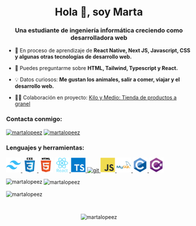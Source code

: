 <h1 align="center">Hola 👋, soy Marta</h1>
<h3 align="center">Una estudiante de ingeniería informática creciendo como desarrolladora web</h3>

- 🌱 En proceso de aprendizaje de **React Native, Next JS, Javascript, CSS y algunas otras tecnologías de desarrollo web.**

- 💬 Puedes preguntarme sobre **HTML, Tailwind, Typescript y React.**

- 💡 Datos curiosos: **Me gustan los animales, salir a comer, viajar y el desarrollo web.**

- 👩‍💻 Colaboración en proyecto: <a href="https://kilo-y-medio.vercel.app/">Kilo y Medio: Tienda de productos a granel</a>

<h3 align="left">Contacta conmigo:</h3>
<p align="left">
<a href="https://twitter.com/maartalz" target="blank"><img align="center" src="https://raw.githubusercontent.com/rahuldkjain/github-profile-readme-generator/master/src/images/icons/Social/twitter.svg" alt="martalopeez" height="30" width="40" /></a>
<a href="https://instagram.com/maartalz" target="blank"><img align="center" src="https://raw.githubusercontent.com/rahuldkjain/github-profile-readme-generator/master/src/images/icons/Social/instagram.svg" alt="martalopeez" height="30" width="40" /></a>
</p>

<h3 align="left">Lenguajes y herramientas:</h3>
<p align="left"> <a href="https://tailwindcss.com/" target="_blank"> <img src="https://raw.githubusercontent.com/devicons/devicon/master/icons/tailwindcss/tailwindcss-plain.svg" alt="tailwindcss" width="40" height="40"/> </a> <a href="https://desarrolloweb.com/manuales/css3.html" target="_blank"> <img src="https://raw.githubusercontent.com/devicons/devicon/master/icons/css3/css3-original-wordmark.svg" alt="css3" width="40" height="40"/> </a> <a href="https://lenguajehtml.com/html/" target="_blank"> <img src="https://raw.githubusercontent.com/devicons/devicon/master/icons/html5/html5-original-wordmark.svg" alt="html5" width="40" height="40"/></a> <a href="https://reactjs.org/" target="_blank"> <img src="https://raw.githubusercontent.com/devicons/devicon/master/icons/react/react-original-wordmark.svg" alt="react" width="40" height="40"/> </a> <a href="https://www.typescriptlang.org/" target="_blank"> <img src="https://raw.githubusercontent.com/devicons/devicon/master/icons/typescript/typescript-original.svg" alt="typescript" width="40" height="40"/> <a href="https://git-scm.com/" target="_blank"> <img src="https://www.vectorlogo.zone/logos/git-scm/git-scm-icon.svg" alt="git" width="40" height="40"/> </a> <a href="https://developer.mozilla.org/en-US/docs/Web/JavaScript" target="_blank"> <img src="https://raw.githubusercontent.com/devicons/devicon/master/icons/javascript/javascript-original.svg" alt="javascript" width="40" height="40"/> </a> <a href="https://www.mysql.com/" target="_blank"> <img src="https://raw.githubusercontent.com/devicons/devicon/master/icons/mysql/mysql-original-wordmark.svg" alt="mysql" width="40" height="40"/> </a> </a> <a href="https://www.cprogramming.com/" target="_blank"> <img src="https://raw.githubusercontent.com/devicons/devicon/master/icons/c/c-original.svg" alt="c" width="40" height="40"/> </a> <a href="https://www.w3schools.com/cs/" target="_blank"> <img src="https://raw.githubusercontent.com/devicons/devicon/master/icons/csharp/csharp-original.svg" alt="csharp" width="40" height="40"/> </a> </p>

<p><img align="left" src="https://github-readme-stats.vercel.app/api/top-langs?username=martalopeez&show_icons=true&theme=dracula&locale=es&layout=compact" alt="martalopeez" /></p>

<p>&nbsp;<img align="center" src="https://github-readme-stats.vercel.app/api?username=martalopeez&show_icons=true&theme=dracula&locale=es" alt="martalopeez" /></p>

<p><img align="center" src="https://github-readme-streak-stats.herokuapp.com/?user=martalopeez&theme=dark" alt="martalopeez" /></p><br>

<p align="center"><img src="https://komarev.com/ghpvc/?username=martalopeez&color=f1889f&style=flat" alt="martalopeez" /></p>
